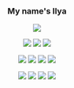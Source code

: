 <!-- markdownlint-disable MD033 MD041-->
<p align="center">
  <h3 align="center">My name's Ilya</h3>
</p>

<p align="center">
  <img src="https://readme-typing-svg.herokuapp.com/?background=FFFFFF00&center=true&vCenter=true&lines=I%27m+web+programmer;I%27m+Golang.JS+developer;I%27m+Node.JS+developer;">
</p>
<p align="center">
  <img src="https://img.shields.io/badge/golang-%23007d9c.svg?style=for-the-badge&logo=go&logoColor=white">
  <img src="https://img.shields.io/badge/node.js-6DA55F?style=for-the-badge&logo=node.js&logoColor=white">
  <img src="https://img.shields.io/badge/php-%23777BB4.svg?style=for-the-badge&logo=php&logoColor=white">
</p>

<p align="center">
  <img src="https://img.shields.io/badge/vuejs-%2335495e.svg?style=for-the-badge&logo=vuedotjs&logoColor=%234FC08D">
  <img src="https://img.shields.io/badge/Nuxt-002E3B?style=for-the-badge&logo=nuxtdotjs&logoColor=#00DC82">
  <img src="https://img.shields.io/badge/Quasar-16B7FB?style=for-the-badge&logo=quasar&logoColor=black">
  <img src="https://img.shields.io/badge/Socket.io-black?style=for-the-badge&logo=socket.io&badgeColor=010101">
</p>

<p align="center">
  <img src="https://img.shields.io/badge/SASS-hotpink.svg?style=for-the-badge&logo=SASS&logoColor=white">
  <img src="https://img.shields.io/badge/VITE-0095ff.svg?style=for-the-badge&logo=vite&logoColor=white">
  <img src="https://img.shields.io/badge/webpack-%238DD6F9.svg?style=for-the-badge&logo=webpack&logoColor=black">
  <img src="https://img.shields.io/badge/GULP-%23CF4647.svg?style=for-the-badge&logo=gulp&logoColor=white">
</p>
<!-- markdownlint-enable MD033 -->
